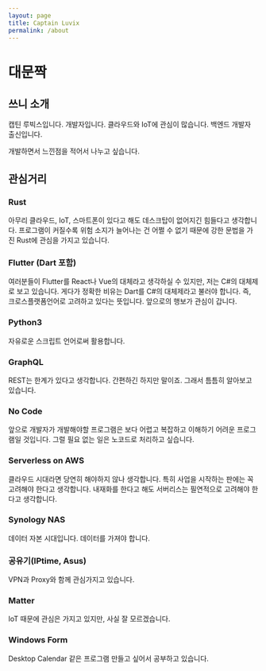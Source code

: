 ```yaml
---
layout: page
title: Captain Luvix
permalink: /about
---
```


# 대문짝
## 쓰니 소개
캡틴 루빅스입니다. 개발자입니다.
클라우드와 IoT에 관심이 많습니다.
백엔드 개발자 출신입니다.

개발하면서 느낀점을 적어서 나누고 싶습니다.

## 관심거리
### Rust
아무리 클라우드, IoT, 스마트폰이 있다고 해도 데스크탑이 없어지긴 힘들다고 생각합니다.
프로그램이 커질수록 위험 소지가 늘어나는 건 어쩔 수 없기 때문에 강한 문법을 가진 Rust에 관심을 가지고 있습니다.

### Flutter (Dart 포함)
여러분들이 Flutter를 React나 Vue의 대체라고 생각하실 수 있지만, 저는 C#의 대체제로 보고 있습니다.
게다가 정확한 비유는 Dart를 C#의 대체제라고 불러야 합니다.
즉, 크로스플랫폼언어로 고려하고 있다는 뜻입니다.
앞으로의 행보가 관심이 갑니다.

### Python3
자유로운 스크립트 언어로써 활용합니다. 

### GraphQL
REST는 한계가 있다고 생각합니다. 간편하긴 하지만 말이죠.
그래서 틈틈히 알아보고 있습니다.

### No Code
앞으로 개발자가 개발해야할 프로그램은 보다 어렵고 복잡하고 이해하기 어려운 프로그램일 것입니다.
그럴 필요 없는 일은 노코드로 처리하고 싶습니다.

### Serverless on AWS
클라우드 시대라면 당연히 해야하지 않나 생각합니다.
특히 사업을 시작하는 판에는 꼭 고려해야 한다고 생각합니다.
내재화를 한다고 해도 서버리스는 필연적으로 고려해야 한다고 생각합니다.

### Synology NAS
데이터 자본 시대입니다.
데이터를 가져야 합니다.

### 공유기(IPtime, Asus)
VPN과 Proxy와 함께 관심가지고 있습니다.

### Matter
IoT 때문에 관심은 가지고 있지만, 사실 잘 모르겠습니다. 

### Windows Form
Desktop Calendar 같은 프로그램 만들고 싶어서 공부하고 있습니다.
